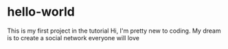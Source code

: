 # hello-world
This is my first project in the tutorial
Hi, I'm pretty new to coding.  My dream is to create a social network everyone will love
